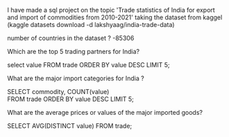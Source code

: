 I have made a sql project on the topic 'Trade statistics of India for export and import of commodities from 2010-2021' taking the dataset from kaggel 
(kaggle datasets download -d lakshyaag/india-trade-data) 

number of countries in the dataset ?
-85306

Which are the top 5 trading partners for India?

select value
FROM trade
ORDER BY value DESC
LIMIT 5;

What are the major import categories for India ?

SELECT commodity, COUNT(value)  
FROM trade
ORDER BY value DESC
LIMIT 5;

What are the average prices or values of the major imported goods?

SELECT AVG(DISTINCT value)
FROM trade;
